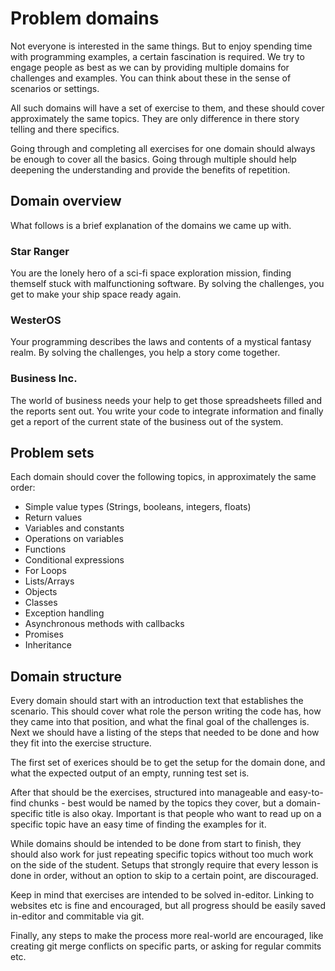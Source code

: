 # Problem domains
Not everyone is interested in the same things. But to enjoy spending time with programming examples, a certain fascination is required.
We try to engage people as best as we can by providing multiple domains for challenges and examples. You can think about these in the sense of scenarios or settings.

All such domains will have a set of exercise to them, and these should cover approximately the same topics. They are only difference in there story telling and there specifics.

Going through and completing all exercises for one domain should always be enough to cover all the basics. Going through multiple should help deepening the understanding
and provide the benefits of repetition.

## Domain overview
What follows is a brief explanation of the domains we came up with.

### Star Ranger
You are the lonely hero of a sci-fi space exploration mission, finding themself stuck with malfunctioning software.
By solving the challenges, you get to make your ship space ready again.

### WesterOS
Your programming describes the laws and contents of a mystical fantasy realm. By solving the challenges, you help a story come together.

### Business Inc.
The world of business needs your help to get those spreadsheets filled and the reports sent out. You write your code to integrate information
and finally get a report of the current state of the business out of the system.

## Problem sets
Each domain should cover the following topics, in approximately the same order:

* Simple value types (Strings, booleans, integers, floats)
* Return values
* Variables and constants
* Operations on variables
* Functions
* Conditional expressions
* For Loops
* Lists/Arrays
* Objects
* Classes
* Exception handling
* Asynchronous methods with callbacks
* Promises
* Inheritance

## Domain structure
Every domain should start with an introduction text that establishes the scenario. This should cover what role the person writing the code has, 
how they came into that position, and what the final goal of the challenges is. Next we should have a listing of the steps that needed to be done and how
they fit into the exercise structure.

The first set of exerices should be to get the setup for the domain done, and what the expected output of an empty, running test set is.

After that should be the exercises, structured into manageable and easy-to-find chunks - best would be named by the topics they cover, but a domain-specific
title is also okay. Important is that people who want to read up on a specific topic have an easy time of finding the examples for it.

While domains should be intended to be done from start to finish, they should also work for just repeating specific topics without too much work on the side of
the student. Setups that strongly require that every lesson is done in order, without an option to skip to a certain point, are discouraged.

Keep in mind that exercises are intended to be solved in-editor. Linking to websites etc is fine and encouraged, but all progress should be easily saved in-editor
and commitable via git.

Finally, any steps to make the process more real-world are encouraged, like creating git merge conflicts on specific parts, or asking for regular commits etc.
